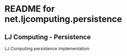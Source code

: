 README for net.ljcomputing.persistence
=======================================

LJ Computing - Persistence
--------------------------

LJ Computing persistence implementation.

